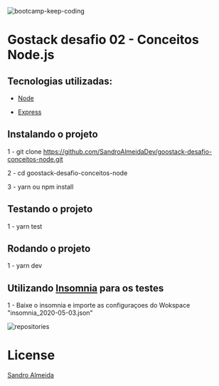 ![bootcamp-keep-coding](https://user-images.githubusercontent.com/58606794/80931247-e2503080-8d8e-11ea-81c7-67ca728fb2a1.png)


# Gostack desafio 02 - Conceitos Node.js

## Tecnologias utilizadas:
- [Node](https://nodejs.org/en/)

- [Express](https://expressjs.com/pt-br/)

## Instalando o projeto
1 - git clone https://github.com/SandroAlmeidaDev/goostack-desafio-conceitos-node.git

2 - cd goostack-desafio-conceitos-node

3 - yarn ou npm install

## Testando o projeto
1 - yarn test

## Rodando o projeto
1 - yarn dev

## Utilizando [Insomnia](https://insomnia.rest/) para os testes
1 - Baixe o insomnia e importe as configuraçoes do Wokspace "insomnia_2020-05-03.json"

![repositories](https://user-images.githubusercontent.com/58606794/80931911-3a893180-8d93-11ea-9af5-81c04eceacec.gif)


# License 
[Sandro Almeida](https://github.com/SandroAlmeidaDev)



